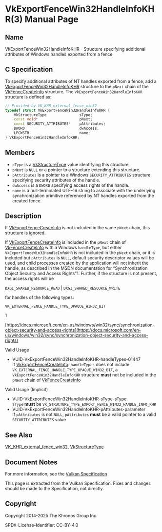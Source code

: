 # VkExportFenceWin32HandleInfoKHR(3) Manual Page

## Name

VkExportFenceWin32HandleInfoKHR - Structure specifying additional attributes of Windows handles exported from a fence



## [](#_c_specification)C Specification

To specify additional attributes of NT handles exported from a fence, add a [VkExportFenceWin32HandleInfoKHR](https://registry.khronos.org/vulkan/specs/latest/man/html/VkExportFenceWin32HandleInfoKHR.html) structure to the `pNext` chain of the [VkFenceCreateInfo](https://registry.khronos.org/vulkan/specs/latest/man/html/VkFenceCreateInfo.html) structure. The `VkExportFenceWin32HandleInfoKHR` structure is defined as:

```c++
// Provided by VK_KHR_external_fence_win32
typedef struct VkExportFenceWin32HandleInfoKHR {
    VkStructureType               sType;
    const void*                   pNext;
    const SECURITY_ATTRIBUTES*    pAttributes;
    DWORD                         dwAccess;
    LPCWSTR                       name;
} VkExportFenceWin32HandleInfoKHR;
```

## [](#_members)Members

- `sType` is a [VkStructureType](https://registry.khronos.org/vulkan/specs/latest/man/html/VkStructureType.html) value identifying this structure.
- `pNext` is `NULL` or a pointer to a structure extending this structure.
- `pAttributes` is a pointer to a Windows `SECURITY_ATTRIBUTES` structure specifying security attributes of the handle.
- `dwAccess` is a `DWORD` specifying access rights of the handle.
- `name` is a null-terminated UTF-16 string to associate with the underlying synchronization primitive referenced by NT handles exported from the created fence.

## [](#_description)Description

If [VkExportFenceCreateInfo](https://registry.khronos.org/vulkan/specs/latest/man/html/VkExportFenceCreateInfo.html) is not included in the same `pNext` chain, this structure is ignored.

If [VkExportFenceCreateInfo](https://registry.khronos.org/vulkan/specs/latest/man/html/VkExportFenceCreateInfo.html) is included in the `pNext` chain of [VkFenceCreateInfo](https://registry.khronos.org/vulkan/specs/latest/man/html/VkFenceCreateInfo.html) with a Windows `handleType`, but either `VkExportFenceWin32HandleInfoKHR` is not included in the `pNext` chain, or it is included but `pAttributes` is `NULL`, default security descriptor values will be used, and child processes created by the application will not inherit the handle, as described in the MSDN documentation for “Synchronization Object Security and Access Rights”1. Further, if the structure is not present, the access rights will be

`DXGI_SHARED_RESOURCE_READ` | `DXGI_SHARED_RESOURCE_WRITE`

for handles of the following types:

`VK_EXTERNAL_FENCE_HANDLE_TYPE_OPAQUE_WIN32_BIT`

1

[https://docs.microsoft.com/en-us/windows/win32/sync/synchronization-object-security-and-access-rights](https://docs.microsoft.com/en-us/windows/win32/sync/synchronization-object-security-and-access-rights)

Valid Usage

- [](#VUID-VkExportFenceWin32HandleInfoKHR-handleTypes-01447)VUID-VkExportFenceWin32HandleInfoKHR-handleTypes-01447  
  If [VkExportFenceCreateInfo](https://registry.khronos.org/vulkan/specs/latest/man/html/VkExportFenceCreateInfo.html)::`handleTypes` does not include `VK_EXTERNAL_FENCE_HANDLE_TYPE_OPAQUE_WIN32_BIT`, a `VkExportFenceWin32HandleInfoKHR` structure **must** not be included in the `pNext` chain of [VkFenceCreateInfo](https://registry.khronos.org/vulkan/specs/latest/man/html/VkFenceCreateInfo.html)

Valid Usage (Implicit)

- [](#VUID-VkExportFenceWin32HandleInfoKHR-sType-sType)VUID-VkExportFenceWin32HandleInfoKHR-sType-sType  
  `sType` **must** be `VK_STRUCTURE_TYPE_EXPORT_FENCE_WIN32_HANDLE_INFO_KHR`
- [](#VUID-VkExportFenceWin32HandleInfoKHR-pAttributes-parameter)VUID-VkExportFenceWin32HandleInfoKHR-pAttributes-parameter  
  If `pAttributes` is not `NULL`, `pAttributes` **must** be a valid pointer to a valid `SECURITY_ATTRIBUTES` value

## [](#_see_also)See Also

[VK\_KHR\_external\_fence\_win32](https://registry.khronos.org/vulkan/specs/latest/man/html/VK_KHR_external_fence_win32.html), [VkStructureType](https://registry.khronos.org/vulkan/specs/latest/man/html/VkStructureType.html)

## [](#_document_notes)Document Notes

For more information, see the [Vulkan Specification](https://registry.khronos.org/vulkan/specs/latest/html/vkspec.html#VkExportFenceWin32HandleInfoKHR)

This page is extracted from the Vulkan Specification. Fixes and changes should be made to the Specification, not directly.

## [](#_copyright)Copyright

Copyright 2014-2025 The Khronos Group Inc.

SPDX-License-Identifier: CC-BY-4.0